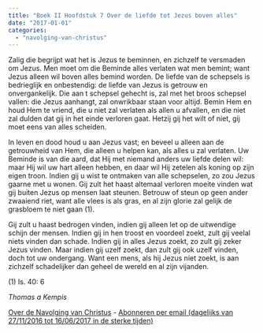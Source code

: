 ```yaml
---
title: "Boek II Hoofdstuk 7 Over de liefde tot Jezus boven alles"
date: "2017-01-01"
categories: 
  - "navolging-van-christus"
---
```


Zalig die begrijpt wat het is Jezus te beminnen, en zichzelf te versmaden om Jezus. Men moet om die Beminde alles verlaten wat men bemint; want Jezus alleen wil boven alles bemind worden. De liefde van de schepsels is bedrieglijk en onbestendig: de liefde van Jezus is getrouw en onvergankelijk. Die aan t schepsel gehecht is, zal met het broos schepsel vallen: die Jezus aanhangt, zal onwrikbaar staan voor altijd. Bemin Hem en houd Hem te vriend, die u niet zal verlaten als allen u afvallen, en die niet zal dulden dat gij in het einde verloren gaat. Hetzij gij het wilt of niet, gij moet eens van alles scheiden.

In leven en dood houd u aan Jezus vast; en beveel u alleen aan de getrouwheid van Hem, die alleen u helpen kan, als alles u zal verlaten. Uw Beminde is van die aard, dat Hij met niemand anders uw liefde delen wil: maar Hij wil uw hart alleen hebben, en daar wil Hij zetelen als koning op zijn eigen troon. Indien gij u wist te ontmaken van alle schepselen, zo zou Jezus gaarne met u wonen. Gij zult het haast altemaal verloren moeite vinden wat gij buiten Jezus op mensen laat steunen. Betrouw of steun op geen ander zwaaiend riet, want alle vlees is als gras, en al zijn glorie zal gelijk de grasbloem te niet gaan (1).

Gij zult u haast bedrogen vinden, indien gij alleen let op de uitwendige schijn der mensen. Indien gij in hen troost en voordeel zoekt, zult gij veelal niets vinden dan schade. Indien gij in alles Jezus zoekt, zo zult gij zeker Jezus vinden. Maar indien gij uzelf zoekt, dan zult gij ook uzelf vinden, doch tot uw ondergang. Want een mens, als hij Jezus niet zoekt, is aan zichzelf schadelijker dan geheel de wereld en al zijn vijanden.

(1) Is. 40: 6

_Thomas a Kempis_

[Over de Navolging van Christus](/blog/de-navolging-van-christus-in-de-sterke-tijden/) - [Abonneren per email (dagelijks van 27/11/2016 tot 16/06/2017 in de sterke tijden)](http://eepurl.com/cg9VGT)
